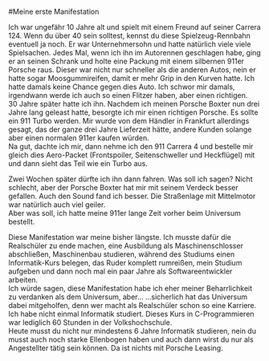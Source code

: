 #Meine erste Manifestation

Ich war ungefähr 10 Jahre alt und spielt mit einem Freund auf seiner Carrera 124. Wenn du über 40 sein solltest, kennst du diese Spielzeug-Rennbahn eventuell ja noch. Er war Unternehmersohn und hatte natürlich viele viele Spielsachen. Jedes Mal, wenn ich ihn im Autorennen geschlagen habe, ging er an seinen Schrank und holte eine Packung mit einem silbernen 911er Porsche raus. Dieser war nicht nur schneller als die anderen Autos, nein er hatte sogar Moosgummireifen, damit er mehr Grip in den Kurven hatte. 
Ich hatte damals keine Chance gegen dies Auto. 
Ich schwor mir damals, irgendwann werde ich auch so einen Flitzer haben, aber einen richtigen.  
30 Jahre später hatte ich ihn. Nachdem ich meinen Porsche Boxter nun drei Jahre lang geleast hatte, besorgte ich mir einen richtigen Porsche. Es sollte ein 911 Turbo werden. Mir wurde von dem Händler in Frankfurt allerdings gesagt, das der ganze drei Jahre Lieferzeit hätte, andere Kunden solange aber einen normalen 911er kaufen würden.  
Na gut, dachte ich mir, dann nehme ich den 911 Carrera 4 und bestelle mir gleich dies Aero-Packet (Frontspoiler, Seitenschweller und Heckflügel) mit und dann sieht das Teil wie ein Turbo aus.  

Zwei Wochen später dürfte ich ihn dann fahren. Was soll ich sagen? Nicht schlecht, aber der Porsche Boxter hat mir mit seinem Verdeck besser gefallen. Auch den Sound fand ich besser. Die Straßenlage mit Mittelmotor war natürlich auch viel geiler.  
Aber was soll, ich hatte meine 911er lange Zeit vorher beim Universum bestellt. 

Diese Manifestation war meine bisher längste. Ich musste dafür die Realschüler zu ende machen, eine Ausbildung als Maschinenschlosser abschließen, Maschinenbau studieren, während des Studiums einen Informatik-Kurs belegen, das Ruder komplett rumreißen, mein Studium aufgeben und dann noch mal ein paar Jahre als Softwareentwickler arbeiten.  
Ich würde sagen, diese Manifestation habe ich eher meiner Beharrlichkeit zu verdanken als dem Universum, aber... 
...sicherlich hat das Universum dabei mitgeholfen, denn wer macht als Realschüler schon so eine Karriere. Ich habe nicht einmal Informatik studiert. Dieses Kurs in C-Programmieren war lediglich 60 Stunden in der Volkshochschule.  
Heute musst du nicht nur mindestens 6 Jahre Informatik studieren, nein du musst auch noch starke Ellenbogen haben und auch dann wirst du nur als Angestellter tätig sein können. Da ist nichts mit Porsche Leasing.
